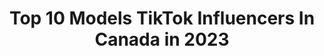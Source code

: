 ---
title: Top 10 Models TikTok Influencers In Canada in 2023
description: >-
  Find top models TikTok influencers in Canada in 2023. Most popular hashtags: #fyp #foryou #duet #foryoupage.
platform: TikTok
hits: 207
text_top: Analyze the top-rated TikTok accounts on inBeat.
text_bottom: Our search engine has 207 TikTok influencers like this in Canada for you to collaborate.
profiles:
  - username: "nehchalb"
    fullname: >-
      nehchal
    bio: >-
      model
    location: "Canada"
    followers: 30100
    engagement: 875
    commentsToLikes: 0.022786
    id: ck8kg0kgfge5v0j78pxquufxj
    verified: false
    hashtags: "#pubjabi, #foryou, #model, #baddie"
  - username: "modelsforyou"
    fullname: >-
      Models
    bio: >-
      TikToks #1 Model Page! 🍑🍒 Dm for Business and Promotional Deals! 👍📈
    location: "Canada"
    followers: 197500
    engagement: 478
    commentsToLikes: 0.007527
    id: ck9flmlmhopzz0j78yjgykhx9
    verified: false
    hashtags: "#models, #modeling, #beauty, #fashion"
  - username: "nicoleleblond"
    fullname: >-
      nicoleleblond
    bio: >-
      28 female model fighting chronic illnesses 19+🏳️‍🌈 pan insta @nicoleleblond
    location: "Canada"
    followers: 29600
    engagement: 1180
    commentsToLikes: 0.070198
    id: ckb9m6iglf1910j23qcyh2sjy
    verified: false
    hashtags: "#outdoors, #dance, #canadian, #tattoos"
  - username: "shelbyymaynard"
    fullname: >-
      Shelby
    bio: >-
      canadian model 🇨🇦|🇧🇷 modelo canadense email: shelbyjean1919@yahoo.com
    location: "Canada"
    followers: 94900
    engagement: 2326
    commentsToLikes: 0.012640
    id: ckd6d2qem583i0j23fkgxguo0
    verified: false
    hashtags: "#pravoc, #gringos, #brasil, #gringa"
  - username: "_maya44"
    fullname: >-
      M&M🍝
    bio: >-
      Actress | Singer | Model 🇨🇦 21
    location: "Canada"
    followers: 29500
    engagement: 1675
    commentsToLikes: 0.030706
    id: ckbqgd7011sfy0j239mg2hop4
    verified: false
    hashtags: "#pov, #problemsolved, #didyouknow, #rareaesthetic"
  - username: "downthealiway"
    fullname: >-
      Allison (Ali)😽
    bio: >-
      18👏🏼 Model💋 Canadian🇨🇦 Check my Insta and YouTube!?🤯🔥
    location: "Canada"
    followers: 2971
    engagement: 1204
    commentsToLikes: 0.062134
    id: ckceknhbtu4b60j233b5j1en2
    verified: false
    hashtags: "#fyp, #inthegarden, #shareyourplaylist, #bunny"
  - username: "mikemains"
    fullname: >-
      Mike Mains
    bio: >-
      🇨🇦 Canadian Model in 🇨🇦 🔜...🇹🇭 🇺🇸✈️ More content 👇
    location: "Canada"
    followers: 89500
    engagement: 630
    commentsToLikes: 0.120246
    id: ckahx79ccu1kz0i78wtwx13ul
    verified: false
    hashtags: "#missisauga, #lightsabers, #ineedagopro, #qewhighway"
  - username: "shaquoneblake"
    fullname: >-
      𝐒𝐡𝐚𝐪¹
    bio: >-
      FOLLOWING ON IG: @onceaking__ Published Model🦋 Downloading 200K 46%👋🏾♥️
    location: "Canada"
    followers: 150400
    engagement: 1284
    commentsToLikes: 0.057948
    id: cka6j90wtttl10i78f49cq7e3
    verified: false
    hashtags: "#lgbtq, #shaquoneblake, #trend, #fyp"
  - username: "hunnyhigh"
    fullname: >-
      Hunny
    bio: >-
      Insta : @emxtive - if you know me irl no you don’t ❤️ Part time model/clown
    location: "Canada"
    followers: 6326
    engagement: 915
    commentsToLikes: 0.053778
    id: ck806vqz3me7r0j78bxtikj1s
    verified: false
    hashtags: "#fyp, #putafingerdown, #duet, #artistsoftiktok"
  - username: "mina.lateef"
    fullname: >-
      MINA LATEEF
    bio: >-
      🇮🇶🇨🇦 professional model Snapchat:mina.lateef Instagram:mina_lateef_model
    location: "Canada"
    followers: 319800
    engagement: 1058
    commentsToLikes: 0.033941
    id: ckdntmohilswk0j236ilelcte
    verified: false
    hashtags: "#foryoupage, #funny, #foryou, #explore"
---